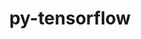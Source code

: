 ---
title: "py-tensorflow"
layout: cache
categories: [package, develop-2023-06-25]
meta: {"versions": ["2.10.1", "2.12.0"], "compilers": ["gcc@=11.3.0"], "oss": ["ubuntu22.04"], "platforms": ["linux"], "targets": ["x86_64_v3"], "stacks": ["ml-linux-x86_64-cpu", "ml-linux-x86_64-cuda", "ml-linux-x86_64-rocm", "root"], "num_specs": 4, "num_specs_by_stack": {"ml-linux-x86_64-cpu": 2, "root": 4, "ml-linux-x86_64-rocm": 2, "ml-linux-x86_64-cuda": 2}}
spec_details: [{"hash": "jjix3noulejmgjcxl7gzu5kxcguzelnv", "compiler": "gcc@=11.3.0", "versions": ["2.12.0"], "os": "ubuntu22.04", "platform": "linux", "target": "x86_64_v3", "variants": ["~android", "~aws", "build_system=generic", "~computecpp", "~cuda", "+dynamic_kernels", "~gcp", "~gdr", "~hdfs", "~ignite", "~ios", "~jemalloc", "~kafka", "~mkl", "~monolithic", "~mpi", "~nccl", "~ngraph", "~numa", "~opencl", "patches=2017b3e", "~rocm", "~tensorrt", "~verbs", "+xla"], "stacks": ["ml-linux-x86_64-cpu", "root", "ml-linux-x86_64-rocm"], "size": "-", "tarball": "https://binaries.spack.io/releases/develop-2023-06-25/build_cache/linux-ubuntu22.04-x86_64_v3/gcc-11.3.0/py-tensorflow-2.12.0/linux-ubuntu22.04-x86_64_v3-gcc-11.3.0-py-tensorflow-2.12.0-jjix3noulejmgjcxl7gzu5kxcguzelnv.spack"}, {"hash": "iqfq6ul54lpp24v6zww3e4zfjovks2fe", "compiler": "gcc@=11.3.0", "versions": ["2.12.0"], "os": "ubuntu22.04", "platform": "linux", "target": "x86_64_v3", "variants": ["~android", "~aws", "build_system=generic", "~computecpp", "+cuda", "cuda_arch=80", "+dynamic_kernels", "~gcp", "~gdr", "~hdfs", "~ignite", "~ios", "~jemalloc", "~kafka", "~mkl", "~monolithic", "~mpi", "+nccl", "~ngraph", "~numa", "~opencl", "patches=2017b3e", "~rocm", "~tensorrt", "~verbs", "+xla"], "stacks": ["root", "ml-linux-x86_64-cuda"], "size": "-", "tarball": "https://binaries.spack.io/releases/develop-2023-06-25/build_cache/linux-ubuntu22.04-x86_64_v3/gcc-11.3.0/py-tensorflow-2.12.0/linux-ubuntu22.04-x86_64_v3-gcc-11.3.0-py-tensorflow-2.12.0-iqfq6ul54lpp24v6zww3e4zfjovks2fe.spack"}, {"hash": "vxbkysjx26b2ggbwwtwlb5ebavsmg3zu", "compiler": "gcc@=11.3.0", "versions": ["2.10.1"], "os": "ubuntu22.04", "platform": "linux", "target": "x86_64_v3", "variants": ["~android", "~aws", "build_system=generic", "~computecpp", "+cuda", "cuda_arch=80", "+dynamic_kernels", "~gcp", "~gdr", "~hdfs", "~ignite", "~ios", "~jemalloc", "~kafka", "~mkl", "~monolithic", "~mpi", "+nccl", "~ngraph", "~numa", "~opencl", "patches=2017b3e,d635ea6", "~rocm", "~tensorrt", "~verbs", "+xla"], "stacks": ["root", "ml-linux-x86_64-cuda"], "size": "-", "tarball": "https://binaries.spack.io/releases/develop-2023-06-25/build_cache/linux-ubuntu22.04-x86_64_v3/gcc-11.3.0/py-tensorflow-2.10.1/linux-ubuntu22.04-x86_64_v3-gcc-11.3.0-py-tensorflow-2.10.1-vxbkysjx26b2ggbwwtwlb5ebavsmg3zu.spack"}, {"hash": "ubokqi2bbxyvjmayhkmoytpu3rbn53t5", "compiler": "gcc@=11.3.0", "versions": ["2.10.1"], "os": "ubuntu22.04", "platform": "linux", "target": "x86_64_v3", "variants": ["~android", "~aws", "build_system=generic", "~computecpp", "~cuda", "+dynamic_kernels", "~gcp", "~gdr", "~hdfs", "~ignite", "~ios", "~jemalloc", "~kafka", "~mkl", "~monolithic", "~mpi", "~nccl", "~ngraph", "~numa", "~opencl", "patches=2017b3e,d635ea6", "~rocm", "~tensorrt", "~verbs", "+xla"], "stacks": ["ml-linux-x86_64-cpu", "root", "ml-linux-x86_64-rocm"], "size": "-", "tarball": "https://binaries.spack.io/releases/develop-2023-06-25/build_cache/linux-ubuntu22.04-x86_64_v3/gcc-11.3.0/py-tensorflow-2.10.1/linux-ubuntu22.04-x86_64_v3-gcc-11.3.0-py-tensorflow-2.10.1-ubokqi2bbxyvjmayhkmoytpu3rbn53t5.spack"}]
---